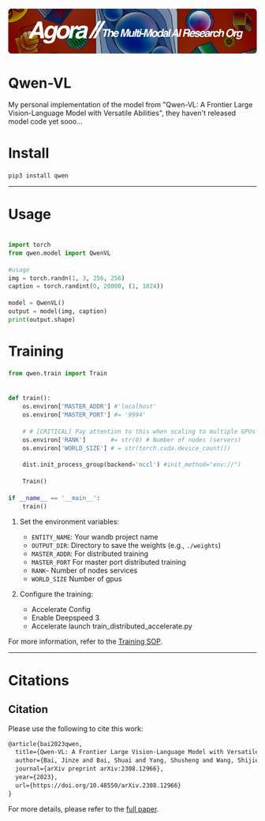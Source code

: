 [![Multi-Modality](agorabanner.png)](https://discord.gg/qUtxnK2NMf)


# Qwen-VL
My personal implementation of the model from "Qwen-VL: A Frontier Large Vision-Language Model with Versatile Abilities", they haven't released model code yet sooo...


# Install
`pip3 install qwen`

---

# Usage
```python

import torch
from qwen.model import QwenVL

#usage
img = torch.randn(1, 3, 256, 256)
caption = torch.randint(0, 20000, (1, 1024))

model = QwenVL()
output = model(img, caption)
print(output.shape)

```

# Training

```python
from qwen.train import Train


def train():
    os.environ['MASTER_ADDR'] #'localhost'
    os.environ['MASTER_PORT'] #= '9994'
    
    # # [CRITICAL] Pay attention to this when scaling to multiple GPUs and clusters
    os.environ['RANK']       #= str(0) # Number of nodes (servers)
    os.environ['WORLD_SIZE'] # = str(torch.cuda.device_count())

    dist.init_process_group(backend='nccl') #init_method="env://")
    
    Train()

if __name__ == '__main__':
    train()


```

1. Set the environment variables:
   - `ENTITY_NAME`: Your wandb project name
   - `OUTPUT_DIR`: Directory to save the weights (e.g., `./weights`)
   - `MASTER_ADDR`: For distributed training
   - `MASTER_PORT` For master port distributed training
   - `RANK`- Number of nodes services
   - `WORLD_SIZE` Number of gpus

2. Configure the training:
   - Accelerate Config
   - Enable Deepspeed 3
   - Accelerate launch train_distributed_accelerate.py

For more information, refer to the [Training SOP](DOCs/TRAINING.md).


----

# Citations

Citation
--------

Please use the following to cite this work:

```latex
@article{bai2023qwen,
  title={Qwen-VL: A Frontier Large Vision-Language Model with Versatile Abilities},
  author={Bai, Jinze and Bai, Shuai and Yang, Shusheng and Wang, Shijie and Tan, Sinan and Wang, Peng and Lin, Junyang and Zhou, Chang and Zhou, Jingren},
  journal={arXiv preprint arXiv:2308.12966},
  year={2023},
  url={https://doi.org/10.48550/arXiv.2308.12966}
}

```

For more details, please refer to the [full paper](https://doi.org/10.48550/arXiv.2308.12966).
